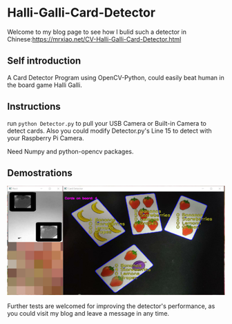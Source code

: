 # Halli-Galli-Card-Detector
Welcome to my blog page to see how I bulid such a detector in Chinese:[https://mrxiao.net/CV-Halli-Galli-Card-Detector.html ](https://mrxiao.net/CV-Halli-Galli-Card-Detector.html  "https://mrxiao.net/CV-Halli-Galli-Card-Detector.html ")


## Self introduction
A Card Detector Program using OpenCV-Python, could easily beat human in the board game Halli Galli.
## Instructions
run `python Detector.py` to pull your USB Camera or Built-in Camera to detect cards. Also you could modify Detector.py's Line 15 to detect with your Raspberry Pi Camera.

Need Numpy and python-opencv packages.
## Demostrations

![demo](https://raw.githubusercontent.com/MrZilinXiao/Halli-Galli-Card-Detector/master/demo.png "demo")

Further tests are welcomed for improving the detector's performance, as you could visit my blog and leave a message in any time.
